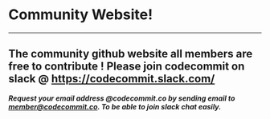 # Community Website!
-----------------------------------------------------------------------------------
The community github website  all members are free to contribute !
Please join codecommit on slack @ https://codecommit.slack.com/
-----------------------------------------------------------------------------------
<em><strong> Request your email address @codecommit.co by sending email to member@codecommit.co.
To be able to join slack chat easily. </strong></em>
 

